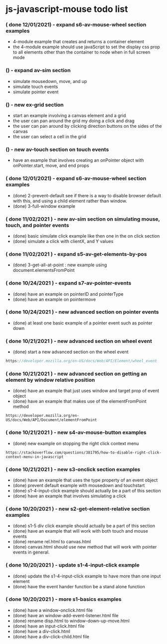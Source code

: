 # js-javascript-mouse todo list

### ( done 12/01/2021) - expand s6-av-mouse-wheel section examples
* 4-module example that creates and returns a container element
* the 4-module example should use javaScript to set the display css prop to all elements other than the container to node when in full screen mode

### () - expand av-sim section
* simulate mousedown, move, and up
* simulate touch events
* simulate pointer event

### () - new ex-grid section
* start an example involving a canvas element and a grid
* the user can pan around the grid my doing a click and drag
* the user can pan around by clicking direction buttons on the sides of the canvas
* the user can select a cell in the grid

### () - new av-touch section on touch events
* have an example that involves creating an onPointer object with onPointer.start, move, and end props

### ( done 12/01/2021) - expand s6-av-mouse-wheel section examples
* (done) 2-prevent-default see if there is a way to disable browser default with this, and using a child element rather than window.
* (done) 3-full-window example

### ( done 11/02/2021 ) - new av-sim section on simulating mouse, touch, and pointer events
* (done) basic simulate click example like then one in the on click section
* (done) simulate a click with clientX, and Y values

### ( done 11/02/2021 ) - expand s5-av-get-elements-by-pos
* (done) 3-get-all-at-point : new example using document.elementsFromPoint

### ( done 10/24/2021 ) - expand s7-av-pointer-events
* (done) have an example on pointerID and pointerType
* (done) have an example on pointermove

### ( done 10/24/2021 ) - new advanced section on pointer events
* (done) at least one basic example of a pointer event such as pointer down

### ( done 10/21/2021 ) - new advanced section on wheel event
* (done) start a new advanced section on the wheel event
```js
https://developer.mozilla.org/en-US/docs/Web/API/Element/wheel_event
```

### ( done 10/21/2021 ) - new advanced section on getting an element by window relative position
* (done) have an example that just uses window and target prop of event object
* (done) have an example that makes use of the elementFromPoint method
```
https://developer.mozilla.org/en-US/docs/Web/API/Document/elementFromPoint
```

### ( done 10/21/2021 ) - new s4-av-mouse-button examples
* (done) new example on stopping the right click context menu
```
https://stackoverflow.com/questions/381795/how-to-disable-right-click-context-menu-in-javascript
```

### ( done 10/21/2021 ) - new s3-onclick section examples
* (done) have an example that uses the type property of an event object
* (done) prevent default example with mousedown and touchstart
* (done) s1-4-input-click example should actually be a part of this section
* (done) have an example that involves simulating a click

### ( done 10/20/2021 ) - new s2-get-element-relative section examples
* (done) s1-5 div click example should actually be a part of this section
* (done) have an example that will work with both touch and mouse events
* (done) rename rel.html to canvas.html
* (done) canvas.html should use new method that will work with pointer events in general.

### ( done 10/20/2021 ) - update s1-4-input-click example
* (done) update the s1-4-input-click example to have more than one input element
* (done) have the event hander function be a stand alone function

### ( done 10/20/2021 ) - more s1-basics examples
* (done) have a window-onclick.html file
* (done) have an window-add-event-listener.html file
* (done) rename disp.html to window-down-up-move.html
* (done) have an input-click.html file
* (done) have a div-click.html
* (done) have a div-click-child.html file
